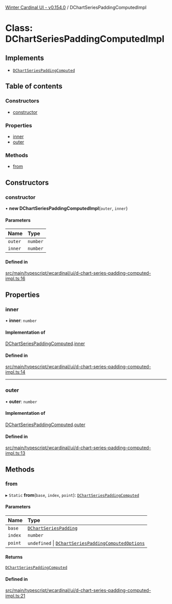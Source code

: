 [Winter Cardinal UI - v0.154.0](../index.md) / DChartSeriesPaddingComputedImpl

# Class: DChartSeriesPaddingComputedImpl

## Implements

- [`DChartSeriesPaddingComputed`](../interfaces/DChartSeriesPaddingComputed.md)

## Table of contents

### Constructors

- [constructor](DChartSeriesPaddingComputedImpl.md#constructor)

### Properties

- [inner](DChartSeriesPaddingComputedImpl.md#inner)
- [outer](DChartSeriesPaddingComputedImpl.md#outer)

### Methods

- [from](DChartSeriesPaddingComputedImpl.md#from)

## Constructors

### constructor

• **new DChartSeriesPaddingComputedImpl**(`outer`, `inner`)

#### Parameters

| Name | Type |
| :------ | :------ |
| `outer` | `number` |
| `inner` | `number` |

#### Defined in

[src/main/typescript/wcardinal/ui/d-chart-series-padding-computed-impl.ts:16](https://github.com/winter-cardinal/winter-cardinal-ui/blob/v0.154.0/src/main/typescript/wcardinal/ui/d-chart-series-padding-computed-impl.ts#L16)

## Properties

### inner

• **inner**: `number`

#### Implementation of

[DChartSeriesPaddingComputed](../interfaces/DChartSeriesPaddingComputed.md).[inner](../interfaces/DChartSeriesPaddingComputed.md#inner)

#### Defined in

[src/main/typescript/wcardinal/ui/d-chart-series-padding-computed-impl.ts:14](https://github.com/winter-cardinal/winter-cardinal-ui/blob/v0.154.0/src/main/typescript/wcardinal/ui/d-chart-series-padding-computed-impl.ts#L14)

___

### outer

• **outer**: `number`

#### Implementation of

[DChartSeriesPaddingComputed](../interfaces/DChartSeriesPaddingComputed.md).[outer](../interfaces/DChartSeriesPaddingComputed.md#outer)

#### Defined in

[src/main/typescript/wcardinal/ui/d-chart-series-padding-computed-impl.ts:13](https://github.com/winter-cardinal/winter-cardinal-ui/blob/v0.154.0/src/main/typescript/wcardinal/ui/d-chart-series-padding-computed-impl.ts#L13)

## Methods

### from

▸ `Static` **from**(`base`, `index`, `point`): [`DChartSeriesPaddingComputed`](../interfaces/DChartSeriesPaddingComputed.md)

#### Parameters

| Name | Type |
| :------ | :------ |
| `base` | [`DChartSeriesPadding`](../interfaces/DChartSeriesPadding.md) |
| `index` | `number` |
| `point` | `undefined` \| [`DChartSeriesPaddingComputedOptions`](../interfaces/DChartSeriesPaddingComputedOptions.md) |

#### Returns

[`DChartSeriesPaddingComputed`](../interfaces/DChartSeriesPaddingComputed.md)

#### Defined in

[src/main/typescript/wcardinal/ui/d-chart-series-padding-computed-impl.ts:21](https://github.com/winter-cardinal/winter-cardinal-ui/blob/v0.154.0/src/main/typescript/wcardinal/ui/d-chart-series-padding-computed-impl.ts#L21)
